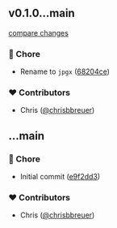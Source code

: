 
## v0.1.0...main

[compare changes](https://github.com/stacksjs/jpgx/compare/v0.1.0...main)

### 🏡 Chore

- Rename to `jpgx` ([68204ce](https://github.com/stacksjs/jpgx/commit/68204ce))

### ❤️ Contributors

- Chris ([@chrisbbreuer](http://github.com/chrisbbreuer))

## ...main


### 🏡 Chore

- Initial commit ([e9f2dd3](https://github.com/stacksjs/ts-jpeg/commit/e9f2dd3))

### ❤️ Contributors

- Chris ([@chrisbbreuer](http://github.com/chrisbbreuer))

